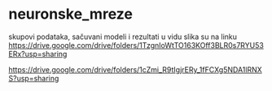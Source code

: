 # neuronske_mreze

skupovi podataka, sačuvani modeli i rezultati u vidu slika su na linku
https://drive.google.com/drive/folders/1TzgnIoWtTO163KOff3BLR0s7RYU53ERx?usp=sharing

https://drive.google.com/drive/folders/1cZmi_R9tIgjrERy_1fFCXg5NDA1lRNXS?usp=sharing


